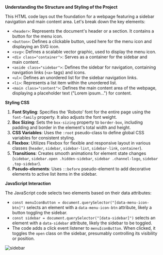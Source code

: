 **Understanding the Structure and Styling of the Project**

This HTML code lays out the foundation for a webpage featuring a sidebar navigation and main content area. Let's break down the key elements:

- `<header>`: Represents the document's header or a section. It contains a button for the menu icon.
- `<button>`: Defines a clickable button, used here for the menu icon and displaying an SVG icon.
- `<svg>`: Defines a scalable vector graphic, used to display the menu icon.
- `<div class="container">`: Serves as a container for the sidebar and main content.
- `<aside class="sidebar">`: Defines the sidebar for navigation, containing navigation links (`<a>` tags) and icons.
- `<ul>`: Defines an unordered list for the sidebar navigation links.
- `<li>`: Represents a list item within the unordered list.
- `<main class="content">`: Defines the main content area of the webpage, displaying a placeholder text ("Lorem ipsum...") for content.

**Styling CSS**

1. **Font Styling**: Specifies the 'Roboto' font for the entire page using the `font-family` property. It also adjusts the font weight.
2. **Box Sizing**: Sets the `box-sizing` property to `border-box`, including padding and border in the element's total width and height.
3. **CSS Variables**: Uses the `:root` pseudo-class to define global CSS variables for consistent styling.
4. **Flexbox**: Utilizes Flexbox for flexible and responsive layout in various classes (`header`, `sidebar`, `sidebar-list`, `sidebar-link`, `container`).
5. **Transitions**: Creates smooth animations for element state changes (`sidebar`, `sidebar.open .hidden-sidebar`, `sidebar .channel-logo`, `sidebar .top-sidebar`).
6. **Pseudo-elements**: Uses `::before` pseudo-element to add decorative elements to active list items in the sidebar.

**JavaScript Interaction**

The JavaScript code selects two elements based on their data attributes:

- `const menuIconButton = document.querySelector("[data-menu-icon-btn]")` selects an element with a `data-menu-icon-btn` attribute, likely a button toggling the sidebar.
- `const sidebar = document.querySelector("[data-sidebar]")` selects an element with a `data-sidebar` attribute, likely the sidebar to be toggled.
- The code adds a click event listener to `menuIconButton`. When clicked, it toggles the `open` class on the sidebar, presumably controlling its visibility or position.

  


![sidebar](https://github.com/Hafsajillani/Sidebar/assets/103882246/207fcffc-fe36-47a6-905b-4feb2ae762d0)


   
